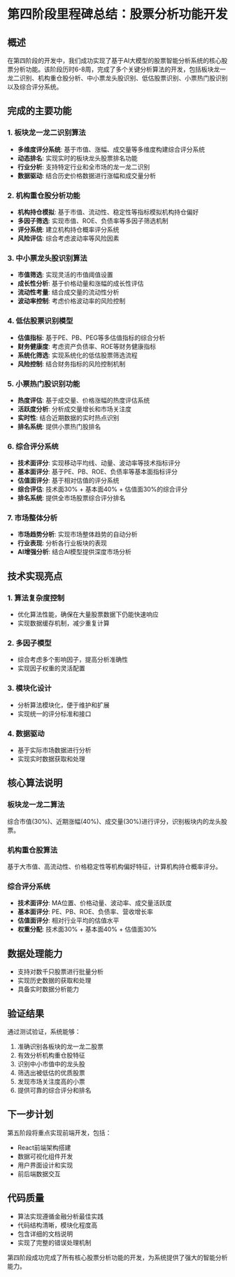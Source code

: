 # 第四阶段里程碑总结：股票分析功能开发

## 概述
在第四阶段的开发中，我们成功实现了基于AI大模型的股票智能分析系统的核心股票分析功能。该阶段历时6-8周，完成了多个关键分析算法的开发，包括板块龙一龙二识别、机构重仓股分析、中小票龙头股识别、低估股票识别、小票热门股识别以及综合评分系统。

## 完成的主要功能

### 1. 板块龙一龙二识别算法
- **多维度评分系统**: 基于市值、涨幅、成交量等多维度构建综合评分系统
- **动态排名**: 实现实时的板块龙头股票排名功能
- **行业分析**: 支持特定行业和全市场的龙一龙二识别
- **数据驱动**: 结合历史价格数据进行涨幅和成交量分析

### 2. 机构重仓股分析功能
- **机构持仓模拟**: 基于市值、流动性、稳定性等指标模拟机构持仓偏好
- **多因子筛选**: 实现市值、ROE、负债率等多因子筛选机制
- **评分系统**: 建立机构持仓概率评分系统
- **风险评估**: 综合考虑波动率等风险因素

### 3. 中小票龙头股识别算法
- **市值筛选**: 实现灵活的市值阈值设置
- **成长性分析**: 基于价格动量和涨幅的成长性评估
- **流动性考量**: 结合成交量的流动性分析
- **波动率控制**: 考虑价格波动率的风险控制

### 4. 低估股票识别模型
- **估值指标**: 基于PE、PB、PEG等多估值指标的综合分析
- **财务健康度**: 考虑资产负债率、ROE等财务健康指标
- **系统化筛选**: 实现系统化的低估股票筛选流程
- **风险控制**: 结合财务指标的风险控制机制

### 5. 小票热门股识别功能
- **热度评估**: 基于成交量、价格涨幅的热度评估系统
- **活跃度分析**: 分析成交量增长和市场关注度
- **实时性**: 结合近期数据的实时热点识别
- **排名系统**: 提供小票热门股排名

### 6. 综合评分系统
- **技术面评分**: 实现移动平均线、动量、波动率等技术指标评分
- **基本面评分**: 基于PE、PB、ROE、负债率等基本面指标评分
- **估值面评分**: 基于相对估值的评分系统
- **综合评估**: 技术面30% + 基本面40% + 估值面30%的综合评分
- **排名系统**: 提供全市场股票综合评分排名

### 7. 市场整体分析
- **市场趋势分析**: 实现市场整体趋势的自动分析
- **行业表现**: 分析各行业板块的表现
- **AI增强分析**: 结合AI模型提供深度市场分析

## 技术实现亮点

### 1. 算法复杂度控制
- 优化算法性能，确保在大量股票数据下仍能快速响应
- 实现数据缓存机制，减少重复计算

### 2. 多因子模型
- 综合考虑多个影响因子，提高分析准确性
- 实现因子权重的灵活配置

### 3. 模块化设计
- 分析算法模块化，便于维护和扩展
- 实现统一的评分标准和接口

### 4. 数据驱动
- 基于实际市场数据进行分析
- 实现实时数据获取和处理

## 核心算法说明

### 板块龙一龙二算法
综合市值(30%)、近期涨幅(40%)、成交量(30%)进行评分，识别板块内的龙头股票。

### 机构重仓股算法
基于大市值、高流动性、价格稳定性等机构偏好特征，计算机构持仓概率评分。

### 综合评分系统
- **技术面评分**: MA位置、价格动量、波动率、成交量活跃度
- **基本面评分**: PE、PB、ROE、负债率、营收增长率
- **估值面评分**: 相对行业平均的估值水平
- **权重分配**: 技术面30% + 基本面40% + 估值面30%

## 数据处理能力

- 支持对数千只股票进行批量分析
- 实现历史数据的获取和处理
- 具备实时数据分析能力

## 验证结果

通过测试验证，系统能够：
1. 准确识别各板块的龙一龙二股票
2. 有效分析机构重仓股特征
3. 识别中小市值中的龙头股
4. 筛选出被低估的优质股票
5. 发现市场关注度高的小票
6. 提供可靠的综合评分和排名

## 下一步计划

第五阶段将重点实现前端开发，包括：
- React前端架构搭建
- 数据可视化组件开发
- 用户界面设计和实现
- 前后端数据交互

## 代码质量
- 算法实现遵循金融分析最佳实践
- 代码结构清晰，模块化程度高
- 包含详细的文档说明
- 实现了完整的错误处理机制

第四阶段成功完成了所有核心股票分析功能的开发，为系统提供了强大的智能分析能力。